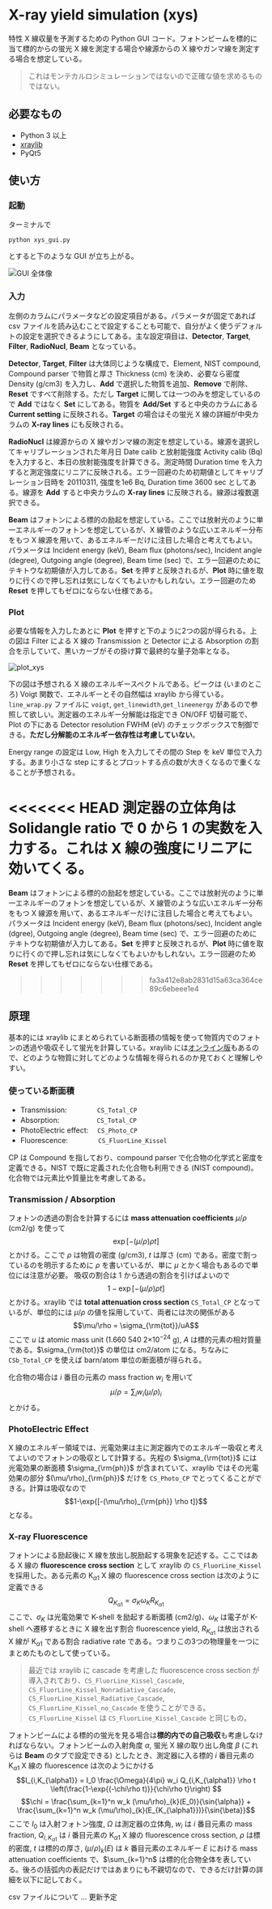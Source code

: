 ﻿# X-ray yield simulation (xys)

特性 X 線収量を予測するための Python GUI コード。フォトンビームを標的に当て標的からの蛍光 X 線を測定する場合や線源からの X 線やガンマ線を測定する場合を想定している。
> これはモンテカルロシミュレーションではないので正確な値を求めるものではない。



## 必要なもの

 - Python 3 以上
 - [xraylib](https://github.com/tschoonj/xraylib)
 - PyQt5


## 使い方
### 起動

ターミナルで

`python xys_gui.py`

とすると下のような GUI が立ち上がる。

![GUI 全体像](https://user-images.githubusercontent.com/10286550/94250985-3caa8300-ff22-11ea-9b36-392d7eb59f59.jpg)

### 入力

左側のカラムにパラメータなどの設定項目がある。パラメータが固定であれば csv ファイルを読み込むことで設定することも可能で、自分がよく使うデフォルトの設定を選択できるようにしてある。主な設定項目は、**Detector**, **Target**, **Filter**, **RadioNucl**, **Beam** となっている。

**Detector**, **Target**, **Filter** は大体同じような構成で、Element, NIST compound, Compound parser で物質と厚さ Thickness (cm) を決め、必要なら密度 Density (g/cm3) を入力し、**Add** で選択した物質を追加、**Remove** で削除、**Reset** ですべて削除する。ただし **Target** に関しては一つのみを想定しているので **Add** ではなく **Set** にしてある。物質を **Add/Set** すると中央のカラムにある **Current setting** に反映される。**Target** の場合はその蛍光 X 線の詳細が中央カラムの **X-ray lines** にも反映される。

**RadioNucl** は線源からの X 線やガンマ線の測定を想定している。線源を選択してキャリブレーションされた年月日 Date calib と放射能強度 Activity calib (Bq) を入力すると、本日の放射能強度を計算できる。測定時間 Duration time を入力すると測定強度にリニアに反映される。エラー回避のため初期値としてキャリブレーション日時を 20110311, 強度を1e6 Bq, Duration time 3600 sec としてある。線源を **Add** すると中央カラムの **X-ray lines** に反映される。線源は複数選択できる。

**Beam** はフォトンによる標的の励起を想定している。ここでは放射光のように単一エネルギーのフォトンを想定しているが、X 線管のような広いエネルギー分布をもつ X 線源を用いて、あるエネルギーだけに注目した場合と考えてもよい。パラメータは Incident energy (keV), Beam flux (photons/sec), Incident angle (degree), Outgoing angle (degree), Beam time (sec) で、エラー回避のためにテキトウな初期値が入力してある。**Set** を押すと反映されるが、**Plot** 時に値を取りに行くので押し忘れは気にしなくてもよいかもしれない。エラー回避のため**Reset** を押してもゼロにならない仕様である。

### Plot

必要な情報を入力したあとに **Plot** を押すと下のように2つの図が得られる。上の図は Filter による X 線の Transmission と Detector による Absorption の割合を示していて、黒いカーブがその掛け算で最終的な量子効率となる。

![plot_xys](https://user-images.githubusercontent.com/10286550/94258180-bf384000-ff2c-11ea-9386-c19a647b15d3.jpg)

下の図は予想される X 線のエネルギースペクトルである。ピークは (いまのところ) Voigt 関数で、エネルギーとその自然幅は xraylib から得ている。`line_wrap.py` ファイルに `voigt`, `get_linewidth`,`get_lineenergy` があるので参照して欲しい。測定器のエネルギー分解能は指定でき ON/OFF 切替可能で、Plot の下にある Detector resolution FWHM (eV) のチェックボックスで制御できる。**ただし分解能のエネルギー依存性は考慮していない**。

Energy range の設定は Low, High を入力してその間の Step を keV 単位で入力する。あまり小さな step にするとプロットする点の数が大きくなるので重くなることが予想される。

<<<<<<< HEAD
測定器の立体角は Solidangle ratio で 0 から 1 の実数を入力する。これは X 線の強度にリニアに効いてくる。
=======
**Beam** はフォトンによる標的の励起を想定している。ここでは放射光のように単一エネルギーのフォトンを想定しているが、X 線管のような広いエネルギー分布をもつ X 線源を用いて、あるエネルギーだけに注目した場合と考えてもよい。パラメータは Incident energy (keV), Beam flux (photons/sec), Incident angle (dgree), Outgoing angle (degree), Beam time (sec) で、エラー回避のためにテキトウな初期値が入力してある。**Set** を押すと反映されるが、**Plot** 時に値を取りに行くので押し忘れは気にしなくてもよいかもしれない。エラー回避のため**Reset** を押してもゼロにならない仕様である。
>>>>>>> fa3a412e8ab2831d15a63ca364ce89c6ebeee1e4

## 原理

基本的には xraylib にまとめられている断面積の情報を使って物質内でのフォトンの透過や吸収そして蛍光を計算している。xraylib には[オンライン版](http://lvserver.ugent.be/xraylib-web/)もあるので、どのような物質に対してどのような情報を得られるのか見ておくと理解しやすい。

### 使っている断面積
- Transmission: 　　　　`CS_Total_CP`
- Absorption: 　　　　　`CS_Total_CP`
- PhotoElectric effect: 　`CS_Photo_CP`
- Fluorescence: 　　　　`CS_FluorLine_Kissel`

CP は Compound を指しており、compound parser で化合物の化学式と密度を定義できる。NIST で既に定義された化合物も利用できる (NIST compound)。化合物では元素比や質量比を考慮してある。

### Transmission / Absorption
フォトンの透過の割合を計算するには **mass attenuation coefficients** $\mu/\rho$ (cm2/g) を使って$$\exp{[-(\mu/\rho)\rho t]}$$とかける。ここで $\rho$ は物質の密度 (g/cm3), $t$ は厚さ (cm) である。密度で割っているのを明示するために $\rho$ を書いているが、単に $\mu$ とかく場合もあるので単位には注意が必要。
吸収の割合は 1 から透過の割合を引けばよいので $$1-\exp{[-(\mu/\rho) \rho t]}$$ とかける。xraylib では **total attenuation cross section** `CS_Total_CP` となっているが、単位的には $\mu/\rho$ の値を採用していて、両者には次の関係がある $$\mu/\rho = \sigma_{\rm{tot}}/uA$$ ここで $u$ は atomic mass unit (1.660 540 2$\times 10^{-24}$ g), $A$ は標的元素の相対質量である。$\sigma_{\rm{tot}}$ の単位は cm2/atom になる。ちなみに `CSb_Total_CP` を使えば barn/atom 単位の断面積が得られる。

化合物の場合は $i$ 番目の元素の mass fraction $w_i$ を用いて $$\mu/\rho = \sum_i w_i (\mu/\rho)_i$$ とかける。

### PhotoElectric Effect
X 線のエネルギー領域では、光電効果は主に測定器内でのエネルギー吸収と考えてよいのでフォトンの吸収として計算する。先程の $\sigma_{\rm{tot}}$ には光電効果の断面積 $\sigma_{\rm{ph}}$ が含まれていて、xraylib ではその光電効果の部分 $(\mu/\rho)_{\rm{ph}}$ だけを `CS_Photo_CP` でとってくることができる。計算は吸収なので $$1-\exp{[-(\mu/\rho)_{\rm{ph}} \rho t]}$$ となる。

### X-ray Fluorescence
フォトンによる励起後に X 線を放出し脱励起する現象を記述する。ここではある X 線の **fluorescence cross section** として xraylib の `CS_FluorLine_Kissel` を採用した。ある元素の K$_{\alpha1}$ X 線の fluorescence cross section は次のように定義できる $$Q_{K_{\alpha1}} = \sigma_K \omega_K R_{K_{\alpha1}}$$ ここで、$\sigma_K$ は光電効果で K-shell を励起する断面積 (cm2/g)、$\omega_K$ は電子が K-shell へ遷移するときに X 線を出す割合 fluorescence yield, $R_{K_{\alpha1}}$ は放出される X 線が K$_{\alpha1}$ である割合 radiative rate である。つまりこの3つの物理量を一つにまとめたものとして使っている。
> 最近では xraylib に cascade を考慮した fluorescence cross section が導入されており、`CS_FluorLine_Kissel_Cascade`, `CS_FluorLine_Kissel_Nonradiative_Cascade`, `CS_FluorLine_Kissel_Radiative_Cascade`, `CS_FluorLine_Kissel_no_Cascade` を使うことができる。`CS_FluorLine_Kissel` は `CS_FluorLine_Kissel_Cascade` と同じもの。

フォトンビームによる標的の蛍光を見る場合は**標的内での自己吸収**も考慮しなければならない。フォトンビームの入射角度 $\alpha$, 蛍光 X 線の取り出し角度 $\beta$ (これらは **Beam** のタブで設定できる) としたとき、測定器に入る標的 $i$ 番目元素の K$_{\alpha1}$ X 線の fluorescence は次のようにかける $$I_{i,K_{\alpha1}} = I_0 \frac{\Omega}{4\pi} w_i Q_{i,K_{\alpha1}} \rho t \left(\frac{1-\exp{(-\chi\rho t)}}{\chi\rho t}\right) $$ $$\chi = \frac{\sum_{k=1}^n w_k (\mu/\rho)_{k}(E_0)}{\sin{\alpha}} + \frac{\sum_{k=1}^n w_k (\mu/\rho)_{k}(E_{K_{\alpha1}})}{\sin{\beta}}$$ ここで $I_0$ は入射フォトン強度, $\Omega$ は測定器の立体角, $w_i$ は $i$ 番目元素の mass fraction, $Q_{i,K_{\alpha1}}$ は $i$ 番目元素の K$_{\alpha1}$ X 線の fluorescence cross section, $\rho$ は標的密度, $t$ は標的の厚さ, $(\mu/\rho)_k (E)$ は $k$ 番目元素のエネルギー $E$ における mass attenuation coefficients で、$\sum_{k=1}^n$ は標的化合物全体を表している。後ろの括弧内の表記だけではあまりにも不親切なので、できるだけ計算の詳細を以下に記しておく。

csv ファイルについて ... 更新予定
